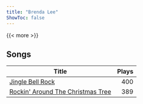 ```yaml
---
title: "Brenda Lee"
ShowToc: false
---
```


{{< more >}}

## Songs
Title | Plays 
----- | -----: 
[Jingle Bell Rock](/songs/jingle-bell-rock) | 400
[Rockin' Around The Christmas Tree](/songs/rockin-around-the-christmas-tree) | 389

